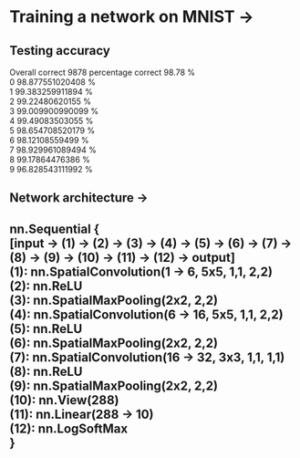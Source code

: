 # Training a network on MNIST ->
## Testing accuracy
Overall correct 9878 percentage correct 98.78 % <br/>
0	98.877551020408 % <br/>
1	99.383259911894 % <br/>
2	99.22480620155 % 	<br/>
3	99.009900990099 % 	<br/>
4	99.49083503055 % 	<br/>
5	98.654708520179 % 	<br/>
6	98.12108559499 % 	<br/>
7	98.929961089494 % 	<br/>
8	99.17864476386 % 	<br/>
9	96.828543111992 % <br/>

## Network architecture ->
nn.Sequential { <br/>
  [input -> (1) -> (2) -> (3) -> (4) -> (5) -> (6) -> (7) -> (8) -> (9) -> (10) -> (11) -> (12) -> output] <br/>
  (1): nn.SpatialConvolution(1 -> 6, 5x5, 1,1, 2,2) <br/>
  (2): nn.ReLU<br/>
  (3): nn.SpatialMaxPooling(2x2, 2,2)<br/>
  (4): nn.SpatialConvolution(6 -> 16, 5x5, 1,1, 2,2)<br/>
  (5): nn.ReLU<br/>
  (6): nn.SpatialMaxPooling(2x2, 2,2)<br/>
  (7): nn.SpatialConvolution(16 -> 32, 3x3, 1,1, 1,1)<br/>
  (8): nn.ReLU<br/>
  (9): nn.SpatialMaxPooling(2x2, 2,2)<br/>
  (10): nn.View(288)<br/>
  (11): nn.Linear(288 -> 10)<br/>
  (12): nn.LogSoftMax<br/>
}
---
